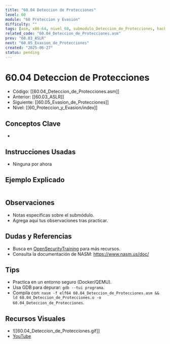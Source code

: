 ```yaml
---
title: "60.04 Deteccion de Protecciones"
level: 60
module: "60 Proteccion y Evasion"
difficulty: ""
tags: [asm, x86-64, nivel_60, submodulo_Deteccion_de_Protecciones, hacking]
related_code: "60.04_Deteccion_de_Protecciones.asm"
prev: "60.03_ASLR"
next: "60.05_Evasion_de_Protecciones"
created: "2025-06-27"
status: pending
---
```


# 60.04 Deteccion de Protecciones

- Código: [[60.04_Deteccion_de_Protecciones.asm]]  
- Anterior: [[60.03_ASLR]]  
- Siguiente: [[60.05_Evasion_de_Protecciones]]  
- Nivel: [[60_Proteccion_y_Evasion/index]]  

## Conceptos Clave
- 

## Instrucciones Usadas
- Ninguna por ahora

## Ejemplo Explicado
```asm

```

## Observaciones
- Notas específicas sobre el submódulo.
- Agrega aquí tus observaciones tras practicar.

## Dudas y Referencias
- Busca en [OpenSecurityTraining](https://opensecuritytraining.info/) para más recursos.
- Consulta la documentación de NASM: https://www.nasm.us/doc/

## Tips
- Practica en un entorno seguro (Docker/QEMU).
- Usa GDB para depurar: `gdb --tui programa`.
- Compila con: `nasm -f elf64 60.04_Deteccion_de_Protecciones.asm && ld 60.04_Deteccion_de_Protecciones.o -o 60.04_Deteccion_de_Protecciones`.

## Recursos Visuales
- ![[60.04_Deteccion_de_Protecciones.gif]]  
- [YouTube](https://youtube.com/placeholder)
